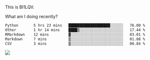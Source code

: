This is BI1LQV.

What am I doing recently?

<!--START_SECTION:waka-->

```txt
Python       5 hrs 23 mins   ███████████████████░░░░░░   76.00 %
Other        1 hr 14 mins    ████▒░░░░░░░░░░░░░░░░░░░░   17.44 %
RMarkdown    12 mins         ▓░░░░░░░░░░░░░░░░░░░░░░░░   03.01 %
Markdown     7 mins          ▒░░░░░░░░░░░░░░░░░░░░░░░░   01.88 %
CSV          3 mins          ▒░░░░░░░░░░░░░░░░░░░░░░░░   00.84 %
```

<!--END_SECTION:waka-->

<img src="https://github-readme-stats.vercel.app/api?username=bi1lqv&show_icons=true&count_private=true">
